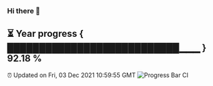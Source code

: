 ### Hi there 👋
⏳ Year progress { ███████████████████████████▁▁▁ } 92.18 %
---
⏰ Updated on Fri, 03 Dec 2021 10:59:55 GMT
![Progress Bar CI](https://github.com/liununu/liununu/workflows/Progress%20Bar%20CI/badge.svg)
